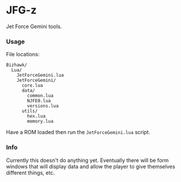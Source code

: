 # JFG-z
Jet Force Gemini tools.

### Usage

File locations:
```
Bizhawk/
  Lua/
    JetForceGemini.lua
    JetForceGemini/
      core.lua
      data/
        common.lua
        NJFE0.lua
        versions.lua
      utils/
        hex.lua
        memory.lua
```

Have a ROM loaded then run the `JetForceGemini.lua` script.

### Info

Currently this doesn't do anything yet.
Eventually there will be form windows that will display data and allow the player to give themselves different things, etc.